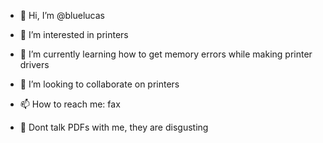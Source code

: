 - 👋 Hi, I’m @bluelucas
- 👀 I’m interested in printers
- 🌱 I’m currently learning how to get memory errors while making printer drivers
- 💞️ I’m looking to collaborate on printers
- 📫 How to reach me: fax


- 🤢 Dont talk PDFs with me, they are disgusting
